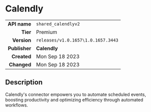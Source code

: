 # Calendly
| | |
|-:|-|
|**API name**|`shared_calendlyv2`|
|**Tier**|Premium|
|**Version**|`releases/v1.0.1657\1.0.1657.3443`|
|**Publisher**|**Calendly**|
|**Created**|Mon Sep 18 2023|
|**Changed**|Mon Sep 18 2023|

## Description
Calendly's connector empowers you to automate scheduled events, boosting productivity and optimizing efficiency through automated workflows.
